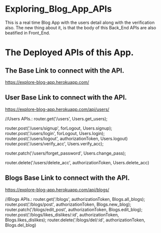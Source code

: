 # Exploring_Blog_App_APIs
This is a real time Blog App with the users detail along with the verification also. The new thing about it, is that the body of this Back_End APIs are also beatified in Front_End.


# The Deployed APIs of this App.

## The Base Link to connect with the API.
https://explore-blog-app.herokuapp.com/


## User Base Link to connect with the API.
https://explore-blog-app.herokuapp.com/api/users/

//Users APIs.: 
router.get('/users', Users.get_users);

router.post('/users/signup', forLogout, Users.signup);
router.post('/users/login', forLogout, Users.login);
router.post('/users/logout', authorizationToken, Users.logout)
router.post('/users/verify_acc',  Users.verify_acc);

router.patch('/users/forget_password', Users.change_pass);

router.delete('/users/delete_acc', authorizationToken, Users.delete_acc)

## Blogs Base Link to connect with the API.
https://explore-blog-app.herokuapp.com/api/blogs/

//Blogs APIs.: 
router.get('/blogs', authorizationToken, Blogs.all_blogs);
router.post('/blogs/post', authorizationToken, Blogs.new_blog);
router.patch('/blogs/edit_post', authorizationToken, Blogs.edit_blog);
router.post('/blogs/likes_dislikes/:id', authorizationToken, Blogs.likes_dislikes);
router.delete('/blogs/del/:id', authorizationToken, Blogs.del_blog)
